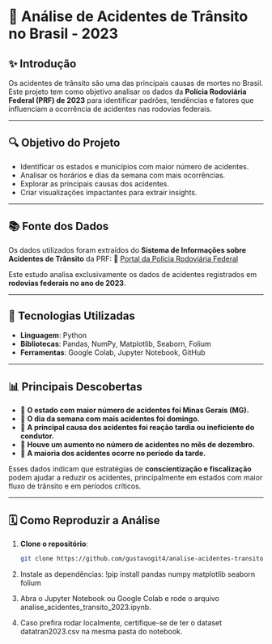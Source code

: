 # 📑 Análise de Acidentes de Trânsito no Brasil - 2023

## ✨ Introdução
Os acidentes de trânsito são uma das principais causas de mortes no Brasil. Este projeto tem como objetivo analisar os dados da **Polícia Rodoviária Federal (PRF) de 2023** para identificar padrões, tendências e fatores que influenciam a ocorrência de acidentes nas rodovias federais.

---

## 🔍 Objetivo do Projeto
- Identificar os estados e municípios com maior número de acidentes.
- Analisar os horários e dias da semana com mais ocorrências.
- Explorar as principais causas dos acidentes.
- Criar visualizações impactantes para extrair insights.

---

## 📚 Fonte dos Dados
Os dados utilizados foram extraídos do **Sistema de Informações sobre Acidentes de Trânsito** da PRF:
🔗 [Portal da Polícia Rodoviária Federal](https://www.gov.br/prf/pt-br)

Este estudo analisa exclusivamente os dados de acidentes registrados em **rodovias federais no ano de 2023**.

---

## 🔧 Tecnologias Utilizadas
- **Linguagem**: Python
- **Bibliotecas**: Pandas, NumPy, Matplotlib, Seaborn, Folium
- **Ferramentas**: Google Colab, Jupyter Notebook, GitHub

---

## 📊 Principais Descobertas
- 🔹 **O estado com maior número de acidentes foi Minas Gerais (MG).**
- 🔹 **O dia da semana com mais acidentes foi domingo.**
- 🔹 **A principal causa dos acidentes foi reação tardia ou ineficiente do condutor.**
- 🔹 **Houve um aumento no número de acidentes no mês de dezembro.**
- 🔹 **A maioria dos acidentes ocorre no período da tarde.**

Esses dados indicam que estratégias de **conscientização e fiscalização** podem ajudar a reduzir os acidentes, principalmente em estados com maior fluxo de trânsito e em períodos críticos.

---

## 🗓 Como Reproduzir a Análise
1. **Clone o repositório**:
   ```bash
   git clone https://github.com/gustavogit4/analise-acidentes-transito-2023.git
2. Instale as dependências:
!pip install pandas numpy matplotlib seaborn folium

3. Abra o Jupyter Notebook ou Google Colab e rode o arquivo analise_acidentes_transito_2023.ipynb.

4. Caso prefira rodar localmente, certifique-se de ter o dataset datatran2023.csv na mesma pasta do notebook.
